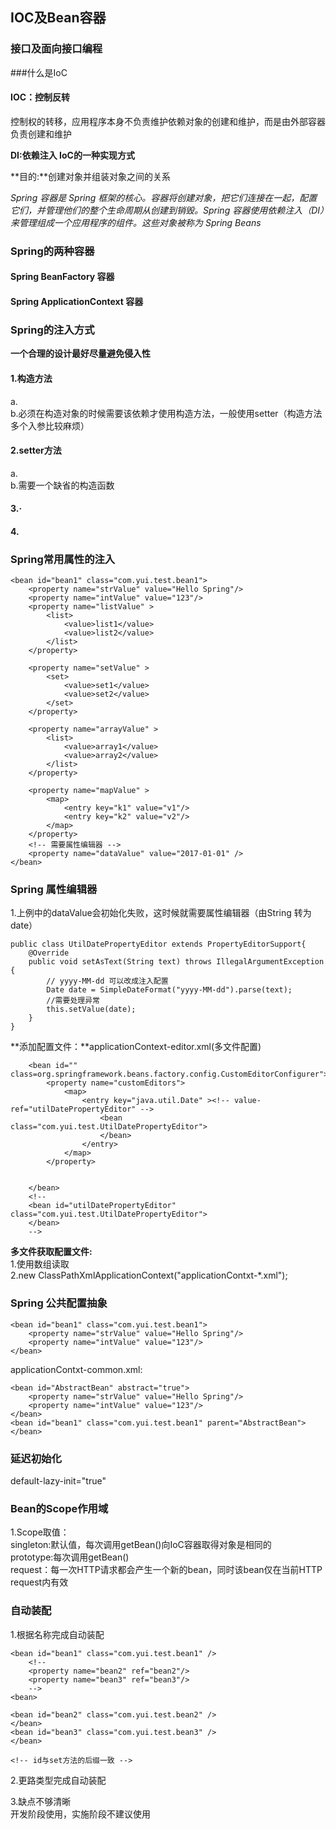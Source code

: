 ## IOC及Bean容器  
### 接口及面向接口编程  

###什么是IoC
#### IOC：控制反转  
控制权的转移，应用程序本身不负责维护依赖对象的创建和维护，而是由外部容器负责创建和维护

**DI:依赖注入 IoC的一种实现方式**  

**目的:**创建对象并组装对象之间的关系  

*Spring 容器是 Spring 框架的核心。容器将创建对象，把它们连接在一起，配置它们，并管理他们的整个生命周期从创建到销毁。Spring 容器使用依赖注入（DI）来管理组成一个应用程序的组件。这些对象被称为 Spring Beans*

### Spring的两种容器  
#### Spring BeanFactory 容器  
#### Spring ApplicationContext 容器  

### Spring的注入方式  
**一个合理的设计最好尽量避免侵入性**  

#### 1.构造方法  
a.<constructor-arg ref=""/>  
b.必须在构造对象的时候需要该依赖才使用构造方法，一般使用setter（构造方法多个入参比较麻烦）  

#### 2.setter方法  
a.<property name="" ref=""/>  
b.需要一个缺省的构造函数  

#### 3.·
#### 4.  

### Spring常用属性的注入  
```
<bean id="bean1" class="com.yui.test.bean1">
	<property name="strValue" value="Hello Spring"/>
	<property name="intValue" value="123"/>
	<property name="listValue" >
		<list>
			<value>list1</value>
			<value>list2</value>
		</list>
	</property>
	
	<property name="setValue" >
		<set>
			<value>set1</value>
			<value>set2</value>
		</set>
	</property>
	
	<property name="arrayValue" >
		<list>
			<value>array1</value>
			<value>array2</value>
		</list>
	</property>
	
	<property name="mapValue" >
		<map>
			<entry key="k1" value="v1"/>
			<entry key="k2" value="v2"/>
		</map>
	</property>
	<!-- 需要属性编辑器 -->
	<property name="dataValue" value="2017-01-01" />
</bean>
```
### Spring 属性编辑器  

1.上例中的dataValue会初始化失败，这时候就需要属性编辑器（由String 转为date）   

```
public class UtilDatePropertyEditor extends PropertyEditorSupport{
	@Override
	public void setAsText(String text) throws IllegalArgumentException {
		// yyyy-MM-dd 可以改成注入配置
		Date date = SimpleDateFormat("yyyy-MM-dd").parse(text);
		//需要处理异常
		this.setValue(date);
	}
}
```
**添加配置文件：**applicationContext-editor.xml(多文件配置)  
```
	<bean id="" class=org.springframework.beans.factory.config.CustomEditorConfigurer">
		<property name="customEditors">
			<map>
				<entry key="java.util.Date" ><!-- value-ref="utilDatePropertyEditor" -->
					<bean  class="com.yui.test.UtilDatePropertyEditor">
					</bean>
				</entry>
			</map>
		</property>
		
		
	</bean>
	<!--
	<bean id="utilDatePropertyEditor" class="com.yui.test.UtilDatePropertyEditor">
	</bean>
	-->
```
**多文件获取配置文件:**  
1.使用数组读取  
2.new ClassPathXmlApplicationContext("applicationContxt-*.xml");  

###  Spring 公共配置抽象  

```
<bean id="bean1" class="com.yui.test.bean1">
	<property name="strValue" value="Hello Spring"/>
	<property name="intValue" value="123"/>
</bean>

```
applicationContxt-common.xml:  
```
<bean id="AbstractBean" abstract="true">
	<property name="strValue" value="Hello Spring"/>
	<property name="intValue" value="123"/>
</bean>
<bean id="bean1" class="com.yui.test.bean1" parent="AbstractBean">
</bean>

```
### 延迟初始化  
default-lazy-init="true"  


### Bean的Scope作用域

1.Scope取值：  
singleton:默认值，每次调用getBean()向IoC容器取得对象是相同的  
prototype:每次调用getBean()  
request：每一次HTTP请求都会产生一个新的bean，同时该bean仅在当前HTTP request内有效  


### 自动装配 
1.根据名称完成自动装配  
<beans default-autowire="byName">  

```
<bean id="bean1" class="com.yui.test.bean1" />
	<!--
	<property name="bean2" ref="bean2"/> 
	<property name="bean3" ref="bean3"/> 
	-->
<bean>

<bean id="bean2" class="com.yui.test.bean2" />
</bean>
<bean id="bean3" class="com.yui.test.bean3" />
</bean>

<!-- id与set方法的后缀一致 -->
```



2.更路类型完成自动装配  
<beans default-autowire="byType">  

3.缺点不够清晰  
开发阶段使用，实施阶段不建议使用

